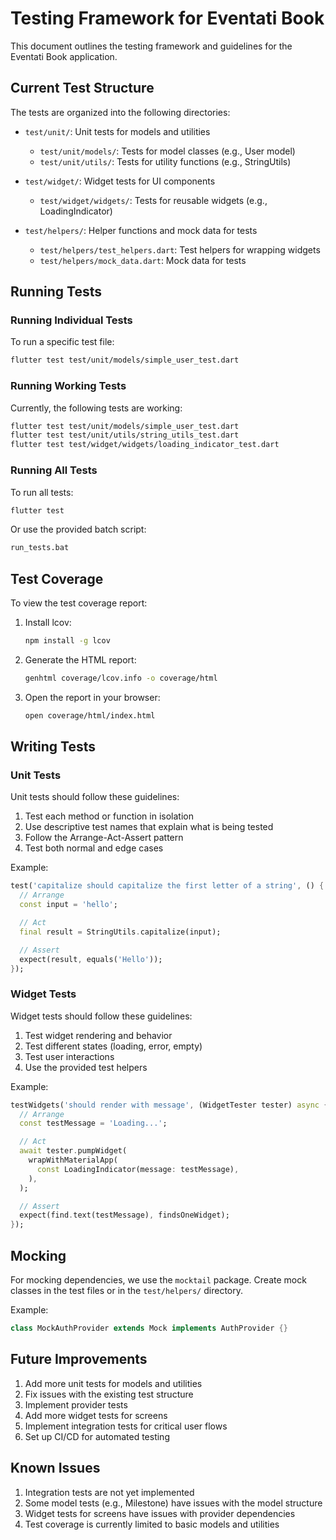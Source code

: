 # Testing Framework for Eventati Book

This document outlines the testing framework and guidelines for the Eventati Book application.

## Current Test Structure

The tests are organized into the following directories:

- `test/unit/`: Unit tests for models and utilities
  - `test/unit/models/`: Tests for model classes (e.g., User model)
  - `test/unit/utils/`: Tests for utility functions (e.g., StringUtils)

- `test/widget/`: Widget tests for UI components
  - `test/widget/widgets/`: Tests for reusable widgets (e.g., LoadingIndicator)

- `test/helpers/`: Helper functions and mock data for tests
  - `test/helpers/test_helpers.dart`: Test helpers for wrapping widgets
  - `test/helpers/mock_data.dart`: Mock data for tests

## Running Tests

### Running Individual Tests

To run a specific test file:

```bash
flutter test test/unit/models/simple_user_test.dart
```

### Running Working Tests

Currently, the following tests are working:

```bash
flutter test test/unit/models/simple_user_test.dart
flutter test test/unit/utils/string_utils_test.dart
flutter test test/widget/widgets/loading_indicator_test.dart
```

### Running All Tests

To run all tests:

```bash
flutter test
```

Or use the provided batch script:

```bash
run_tests.bat
```

## Test Coverage

To view the test coverage report:

1. Install lcov:
   ```bash
   npm install -g lcov
   ```

2. Generate the HTML report:
   ```bash
   genhtml coverage/lcov.info -o coverage/html
   ```

3. Open the report in your browser:
   ```bash
   open coverage/html/index.html
   ```

## Writing Tests

### Unit Tests

Unit tests should follow these guidelines:

1. Test each method or function in isolation
2. Use descriptive test names that explain what is being tested
3. Follow the Arrange-Act-Assert pattern
4. Test both normal and edge cases

Example:

```dart
test('capitalize should capitalize the first letter of a string', () {
  // Arrange
  const input = 'hello';

  // Act
  final result = StringUtils.capitalize(input);

  // Assert
  expect(result, equals('Hello'));
});
```

### Widget Tests

Widget tests should follow these guidelines:

1. Test widget rendering and behavior
2. Test different states (loading, error, empty)
3. Test user interactions
4. Use the provided test helpers

Example:

```dart
testWidgets('should render with message', (WidgetTester tester) async {
  // Arrange
  const testMessage = 'Loading...';

  // Act
  await tester.pumpWidget(
    wrapWithMaterialApp(
      const LoadingIndicator(message: testMessage),
    ),
  );

  // Assert
  expect(find.text(testMessage), findsOneWidget);
});
```

## Mocking

For mocking dependencies, we use the `mocktail` package. Create mock classes in the test files or in the `test/helpers/` directory.

Example:

```dart
class MockAuthProvider extends Mock implements AuthProvider {}
```

## Future Improvements

1. Add more unit tests for models and utilities
2. Fix issues with the existing test structure
3. Implement provider tests
4. Add more widget tests for screens
5. Implement integration tests for critical user flows
6. Set up CI/CD for automated testing

## Known Issues

1. Integration tests are not yet implemented
2. Some model tests (e.g., Milestone) have issues with the model structure
3. Widget tests for screens have issues with provider dependencies
4. Test coverage is currently limited to basic models and utilities

